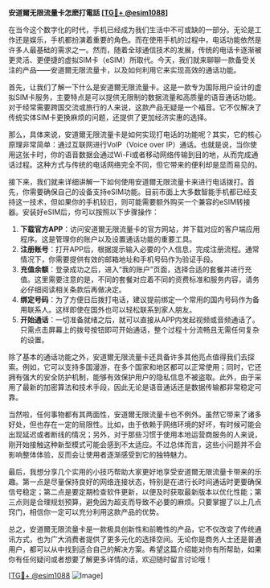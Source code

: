 **安道爾无限流量卡怎麽打電話 [[TG💪+ @esim1088](https://t.me/s/esim1088)]**

在当今这个数字化的时代，手机已经成为我们生活中不可或缺的一部分。无论是工作还是娱乐，手机都扮演着重要的角色。而在使用手机的过程中，电话功能依然是许多人最基础的需求之一。然而，随着全球通信技术的发展，传统的电话卡逐渐被更灵活、更便捷的虚拟SIM卡（eSIM）所取代。今天，我们就来聊聊一款备受关注的产品——安道爾无限流量卡，以及如何利用它来实现高效的通话功能。

首先，让我们了解一下什么是安道爾无限流量卡。这是一款专为国际用户设计的虚拟SIM卡服务，主要特点是可以提供无限制的数据流量和高质量的语音通话功能。对于经常需要跨国交流或旅行的人来说，这款产品无疑是一个福音。它不仅解决了传统实体SIM卡更换麻烦的问题，还提供了更加经济实惠的选择。

那么，具体来说，安道爾无限流量卡是如何实现打电话的功能呢？其实，它的核心原理非常简单：通过互联网进行VoIP（Voice over IP）通话。也就是说，当你使用这张卡时，你的语音数据会通过Wi-Fi或者移动网络传输到目的地，从而完成通话过程。这种方式与传统的电话网络完全不同，但它带来的便利却是显而易见的。

接下来，我们就来详细讲解一下如何使用安道爾无限流量卡来进行电话拨打。首先，你需要确保自己的设备支持eSIM功能。目前市面上大多数智能手机都已经支持这一技术，但如果你的手机较旧，则可能需要额外购买一个兼容的eSIM转接器。安装好eSIM后，你可以按照以下步骤操作：

1. **下载官方APP**：访问安道爾无限流量卡的官方网站，并下载对应的客户端应用程序。这是管理你的账户以及设置通话功能的重要工具。
2. **注册账号**：打开APP后，根据提示输入必要的个人信息，完成注册流程。通常情况下，你需要提供有效的邮箱地址和手机号码作为验证手段。
3. **充值余额**：登录成功之后，进入“我的账户”页面，选择合适的套餐并进行充值。这里需要注意的是，不同的套餐对应着不同的资费标准和服务内容，请务必仔细阅读相关条款后再做决定。
4. **绑定号码**：为了方便日后拨打电话，建议提前绑定一个常用的国内号码作为备用联系人。这样即使在国外也可以轻松联系到家人朋友。
5. **开始通话**：一切准备就绪之后，就可以直接从APP内发起视频或音频通话了。只需点击屏幕上的拨号按钮即可开始通话，整个过程十分流畅且无需任何复杂的设置。

除了基本的通话功能之外，安道爾无限流量卡还具备许多其他亮点值得我们去探索。例如，它可以支持多国漫游，在多个国家和地区都可以正常使用；同时，它还拥有强大的安全防护机制，能够有效保护用户的隐私信息不被盗取。此外，由于采用了最新的加密算法和技术手段，因此无论是语音通话还是数据传输都非常稳定可靠。

当然啦，任何事物都有其两面性，安道爾无限流量卡也不例外。虽然它带来了诸多好处，但也存在一定的局限性。比如，由于依赖于网络环境的好坏，有时候可能会出现延迟或者断线的情况；另外，对于那些习惯于使用本地运营商服务的人来说，刚开始接触这种新型模式可能会感到不太适应。不过总体而言，这些小问题并不会影响整体体验，反而会让使用者逐渐感受到它的独特魅力。

最后，我想分享几个实用的小技巧帮助大家更好地享受安道爾无限流量卡带来的乐趣。第一点是尽量保持良好的网络连接状态，特别是在进行长时间通话时更要确保信号稳定；第二点是要定期检查软件更新，以便及时获取最新版本以优化性能；第三点则是合理规划预算，避免因为超支而导致不必要的麻烦。只要掌握了以上几点窍门，相信你一定可以充分利用这款产品的优势。

总之，安道爾无限流量卡是一款极具创新性和前瞻性的产品，它不仅改变了传统通讯方式，也为广大消费者提供了更多元化的选择空间。无论你是商务人士还是普通用户，都可以从中找到适合自己的解决方案。希望这篇介绍能对你有所帮助，如果你有任何疑问或者想要了解更多详情的话，欢迎随时留言讨论哦！

[[TG💪+ @esim1088](https://t.me/s/esim1088) ![Image](https://i.postimg.cc/4NQfJmqS/Snipaste-2025-05-13-00-14-12.png)]